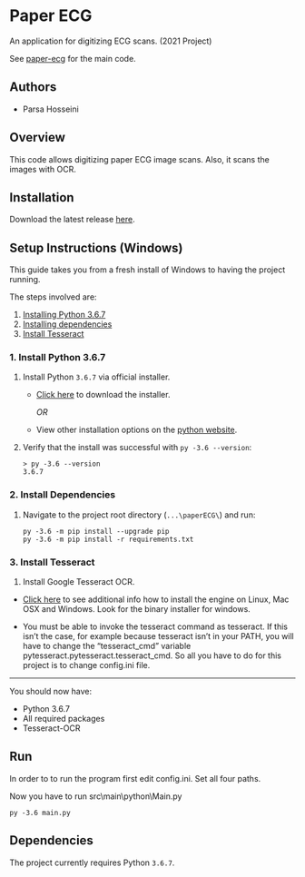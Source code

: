# Paper ECG

An application for digitizing ECG scans. (2021 Project)

See [paper-ecg](https://github.com/Tereshchenkolab/paper-ecg) for the main code.

## Authors

- Parsa Hosseini

## Overview

This code allows digitizing paper ECG image scans. Also, it scans the images with OCR.

## Installation

Download the latest release [here](https://github.com/sudoparsa/paperECG/releases).


## Setup Instructions (Windows)

This guide takes you from a fresh install of Windows to having the project running.

The steps involved are:

1. [Installing Python 3.6.7](#1-install-python-367)
1. [Installing dependencies](#2-install-dependencies)
1. [Install Tesseract](#3-install-tesseract)



### 1. Install Python 3.6.7

1. Install Python `3.6.7` via official installer. 

    - [Click here](https://www.python.org/ftp/python/3.6.7/python-3.6.7-amd64.exe) to download the installer.

        *OR*
    - View other installation options on the [python website](https://www.python.org/downloads/release/python-367/).

1. Verify that the install was successful with `py -3.6 --version`:

    ```
    > py -3.6 --version
    3.6.7
    ```



### 2. Install Dependencies

1. Navigate to the project root directory (`...\paperECG\`) and run:

    ```
    py -3.6 -m pip install --upgrade pip
    py -3.6 -m pip install -r requirements.txt
    ```



### 3. Install Tesseract

1. Install Google Tesseract OCR.

- [Click here](https://github.com/tesseract-ocr/tesseract) to see additional info how to install the engine on Linux, Mac OSX and Windows. Look for the binary installer for windows.

- You must be able to invoke the tesseract command as tesseract. If this isn’t the case, for example because tesseract isn’t in your PATH, you will have to change the “tesseract_cmd” variable pytesseract.pytesseract.tesseract_cmd. So all you have to do for this project is to change config.ini file.
---

You should now have:

- Python 3.6.7
- All required packages
- Tesseract-OCR


## Run

In order to to run the program first edit config.ini. Set all four paths.

Now you have to run src\main\python\Main.py

```
py -3.6 main.py
```


## Dependencies

The project currently requires Python `3.6.7`.

